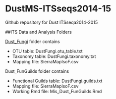 # DustMS-ITSseqs2014-15

Github repository for Dust ITSseqa2014-2015

##ITS Data and Analysis Folders

[Dust_Fungi](Dust_Fungi/) folder contains
- OTU table: DustFungi.otu_table.txt 
- Taxonomy table: DustFungi.taxonomy.txt
- Mapping file: SierraMapIsoF.csv


Dust_FunGuilds folder contains
- Functional Guilds table: DustFungi.guilds.txt
- Mapping file: SierraMapIsoF.csv
- Working Rmd file: Mis_Dust_FunGuilds.Rmd
